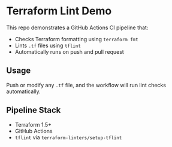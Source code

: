 # Terraform Lint Demo

This repo demonstrates a GitHub Actions CI pipeline that:

- Checks Terraform formatting using `terraform fmt`
- Lints `.tf` files using `tflint`
- Automatically runs on push and pull request

## Usage

Push or modify any `.tf` file, and the workflow will run lint checks automatically.

## Pipeline Stack

- Terraform 1.5+
- GitHub Actions
- `tflint` via `terraform-linters/setup-tflint`
